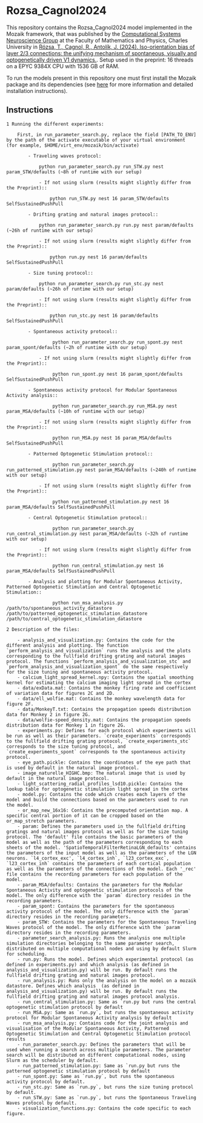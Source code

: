 # Rozsa_Cagnol2024 

This repository contains the Rozsa_Cagnol2024 model implemented in the Mozaik framework, that was published by the [Computational Systems Neuroscience Group](http://csng.mff.cuni.cz/) at the Faculty of Mathematics and Physics, Charles University in [Rózsa, T., Cagnol, R., Antolík, J. (2024). Iso-orientation bias of layer 2/3 connections: the unifying mechanism of spontaneous, visually and optogenetically driven V1 dynamics.](https://www.biorxiv.org/content/10.1101/2024.11.19.624284v1). Setup used in the preprint: 16 threads on a EPYC 9384X CPU with 1536 GB of RAM.

To run the models present in this repository one must first install the Mozaik package and its dependencies (see [here](https://github.com/CSNG-MFF/mozaik) for more information and detailed installation instructions).

## Instructions
 
    1 Running the different experiments:

        First, in run_parameter_search.py, replace the field [PATH_TO_ENV] by the path of the activate executable of your virtual environment (for example, $HOME/virt_env/mozaik/bin/activate)

            - Traveling waves protocol:

                python run_parameter_search.py run_STW.py nest param_STW/defaults (~8h of runtime with our setup)

                - If not using slurm (results might slightly differ from the Preprint)::

                    python run_STW.py nest 16 param_STW/defaults SelfSustainedPushPull

            - Drifting grating and natural images protocol::

                python run_parameter_search.py run.py nest param/defaults (~26h of runtime with our setup)

                - If not using slurm (results might slightly differ from the Preprint)::

                    python run.py nest 16 param/defaults SelfSustainedPushPull

            - Size tuning protocol::

                python run_parameter_search.py run_stc.py nest param/defaults (~26h of runtime with our setup)

                - If not using slurm (results might slightly differ from the Preprint)::

                    python run_stc.py nest 16 param/defaults SelfSustainedPushPull

            - Spontaneous activity protocol::

                     python run_parameter_search.py run_spont.py nest param_spont/defaults (~2h of runtime with our setup)

                - If not using slurm (results might slightly differ from the Preprint)::

                     python run_spont.py nest 16 param_spont/defaults SelfSustainedPushPull

            - Spontaneous activity protocol for Modular Spontaneous Activity analysis::

                     python run_parameter_search.py run_MSA.py nest param_MSA/defaults (~10h of runtime with our setup)

                - If not using slurm (results might slightly differ from the Preprint)::

                     python run_MSA.py nest 16 param_MSA/defaults SelfSustainedPushPull

            - Patterned Optogenetic Stimulation protocol::

                     python run_parameter_search.py run_patterned_stimulation.py nest param_MSA/defaults (~240h of runtime with our setup)

                - If not using slurm (results might slightly differ from the Preprint)::

                     python run_patterned_stimulation.py nest 16 param_MSA/defaults SelfSustainedPushPull

            - Central Optogenetic Stimulation protocol::

                     python run_parameter_search.py run_central_stimulation.py nest param_MSA/defaults (~32h of runtime with our setup)

                - If not using slurm (results might slightly differ from the Preprint)::

                     python run_central_stimulation.py nest 16 param_MSA/defaults SelfSustainedPushPull

            - Analysis and plotting for Modular Spontaneous Activity, Patterned Optogenetic Stimulation and Central Optogenetic Stimulation::

                     python run_msa_analysis.py /path/to/spontaneous_activity_datastore /path/to/patterned_optogenetic_stimulation_datastore /path/to/central_optogenetic_stimulation_datastore

    2 Description of the files:

        - analysis_and_visualization.py: Contains the code for the different analysis and plotting. The function `perform_analysis_and_visualization` runs the analysis and the plots corresponding to the fullfield drifting grating and natural images protocol. The functions `perform_analysis_and_visualization_stc` and `perform_analysis_and_visualization_spont` do the same respectively for the size tuning and spontaneous activity protocol.
        - calcium_light_spread_kernel.npy: Contains the spatial smoothing kernel for estimating the calcium imaging light spread in the cortex
        - data/exData.mat: Contains the monkey firing rate and coefficient of variation data for figures 2C and 2D.
        - data/ell_wolfie.mat: Contains the monkey wavelength data for figure 2F.
        - data/MonkeyT.txt: Contains the propagation speeds distribution data for Monkey 2 in figure 2G.
        - data/wolfie-speed_density.mat: Contains the propagation speeds distribution data for Monkey 1 in figure 2G.
        - experiments.py: Defines for each protocol which experiments will be run as well as their parameters. `create_experiments` corresponds to the fullfield drifting grating protocol, `create_experiments_stc` corresponds to the size tuning protocol, and `create_experiments_spont` corresponds to the spontaneous activity protocol.
        - eye_path.pickle: Contains the coordinates of the eye path that is used by default in the natural image protocol.
        - image_naturelle_HIGHC.bmp: The natural image that is used by default in the natural image protocol.
        - light_scattering_radial_profiles_lsd10.pickle: Contains the lookup table for optogenetic stimulation light spread in the cortex
        - model.py: Contains the code which creates each layers of the model and build the connections based on the parameters used to run the model.
        - or_map_new_16x16: Contains the precomputed orientation map. A specific central portion of it can be cropped based on the or_map_stretch parameters.
        - param: Defines the parameters used in the fullfield drifting gratings and natural images protocol as well as for the size tuning protocol. The 'default' file contains the basic parameters of the model as well as the path of the parameters corresponding to each sheets of the model. 'SpatioTemporalFilterRetinaLGN_defaults' contains the parameters of the input model as well as the parameters of the LGN neurons. `l4_cortex_exc', `l4_cortex_inh`, `l23_cortex_exc`, `l23_cortex_inh` contains the parameters of each cortical population as well as the parameters of the connections of the model. Each '_rec' file contains the recording parameters for each population of the model.
        - param_MSA/defaults: Contains the parameters for the Modular Spontaneous Activity and optogenetic stimulation protocols of the model. The only difference with the `param` directory resides in the recording parameters.
        - param_spont: Contains the parameters for the spontaneous activity protocol of the model. The only difference with the `param` directory resides in the recording parameters.
        - param_STW: Contains the parameters for the Spontaneous Traveling Waves protocol of the model. The only difference with the `param` directory resides in the recording parameters.
        - parameter_search_analysis.py: Runs the analysis one multiple simulation directories belonging to the same parameter search, distributed on multiple computational nodes and using by default Slurm for scheduling.
        - run.py: Runs the model. Defines which experimental protocol (as defined in experiments.py) and which analysis (as defined in analysis_and_visualization.py) will be run. By default runs the fullfield drifting grating and natural images protocol.
        - run_analysis.py: Runs only the analysis on the model on a mozaik datastore. Defines which analysis  (as defined in analysis_and_visualization.py) will be run. By default runs the fullfield drifting grating and natural images protocol analysis.
        - run_central_stimulation.py: Same as `run.py but runs the central optogenetic stimulation protocol by default
        - run_MSA.py: Same as `run.py`, but runs the spontaneous activity protocol for Modular Spontaneous Activity analysis by default 
        - run_msa_analysis.py: Contains code for the joint analysis and visualisation of the Modular Spontaneous Activity, Patterned Optogenetic Stimulation and Central Optogenetic Stimulation protocol results
        - run_parameter_search.py: Defines the parameters that will be used when running a search across multiple parameters. The parameter search will be distributed on different computational nodes, using Slurm as the scheduler by default.
        - run_patterned_stimulation.py: Same as `run.py but runs the patterned optogenetic stimulation protocol by default
        - run_spont.py: Same as `run.py`, but runs the spontaneous activity protocol by default.
        - run_stc.py: Same as `run.py`, but runs the size tuning protocol by default.
        - run_STW.py: Same as `run.py`, but runs the Spontaneous Traveling Waves protocol by default.
        - visualization_functions.py: Contains the code specific to each figure.


